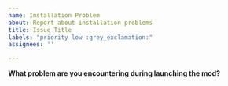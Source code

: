 ```yaml
---
name: Installation Problem
about: Report about installation problems
title: Issue Title
labels: "priority low :grey_exclamation:"
assignees: ''

---
```


<!--
**DO NOT REMOVE PRE-EXISTING LINES**
------------------------------------------------------------------------------------------------------------
This issue is to help individuals get their version of the mod in working order, so to start:
-->
**What problem are you encountering during launching the mod?**
